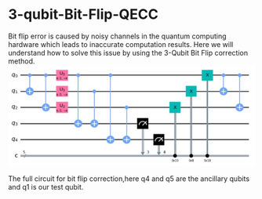 # 3-qubit-Bit-Flip-QECC
Bit flip error is caused by noisy channels in the quantum computing hardware which leads to inaccurate computation results. Here we will understand how to solve this issue by using  the 3-Qubit  Bit Flip correction method.
![image](https://github.com/prateek-rg15/3-qubit-Bit-Flip-QECC/blob/main/full.jpg)

The full circuit for bit flip correction,here q4 and q5 are the ancillary qubits and q1 is our test qubit.
